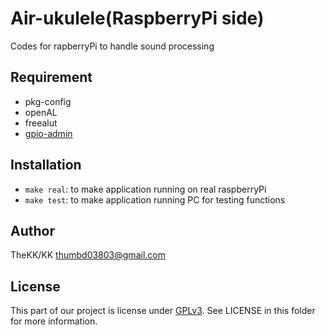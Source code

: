 Air-ukulele(RaspberryPi side)
===========================

Codes for rapberryPi to handle sound processing

Requirement
-----------

- pkg-config
- openAL
- freealut
- [gpio-admin](https://github.com/quick2wire/quick2wire-gpio-admin)

Installation
------------

- `make real`: to make application running on real raspberryPi
- `make test`: to make application running PC for testing functions

Author
------

TheKK/KK <thumbd03803@gmail.com>

License
-------

This part of our project is license under [GPLv3](http://www.gnu.org/licenses/gpl-3.0.html).
See LICENSE in this folder for more information.
